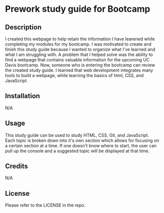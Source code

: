 # Prework study guide for Bootcamp

## Description

I created this webpage to help retain the information I have learened while completing my modules for my bootcamp. I was motivated to create and finish this study guide because I wanted to organize what I've learned and what I am struggling with. A problem that I helped solve was the ability to find a webpage that contains valuable information for the upcoming UC Davis bootcamp. Now, someone who is entering the bootcamp can review the created study guide. I learned that web development integrates many tools to build a webpage, while learning the basics of html, CSS, and JavaScript


## Installation

N/A

## Usage

This study guide can be used to study HTML, CSS, Git, and JavaScript. Each topic is broken down into it's own section which allows for focusing on a certain section at a time. If one doesn't know where to start, the user can pull up the console and a suggested topic will be displayed at that time. 

## Credits

N/A

## License

Please refer to the LICENSE in the repo.

